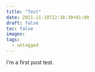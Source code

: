 ```yaml
---
title: "Test"
date: 2021-11-18T22:38:30+01:00
draft: false
toc: false
images:
tags:
  - untagged
---
```


I'm a first post test.

